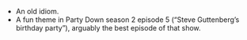 - An old idiom.
- A fun theme in Party Down season 2 episode 5 (“Steve Guttenberg’s birthday party”), arguably the best episode of that show.
